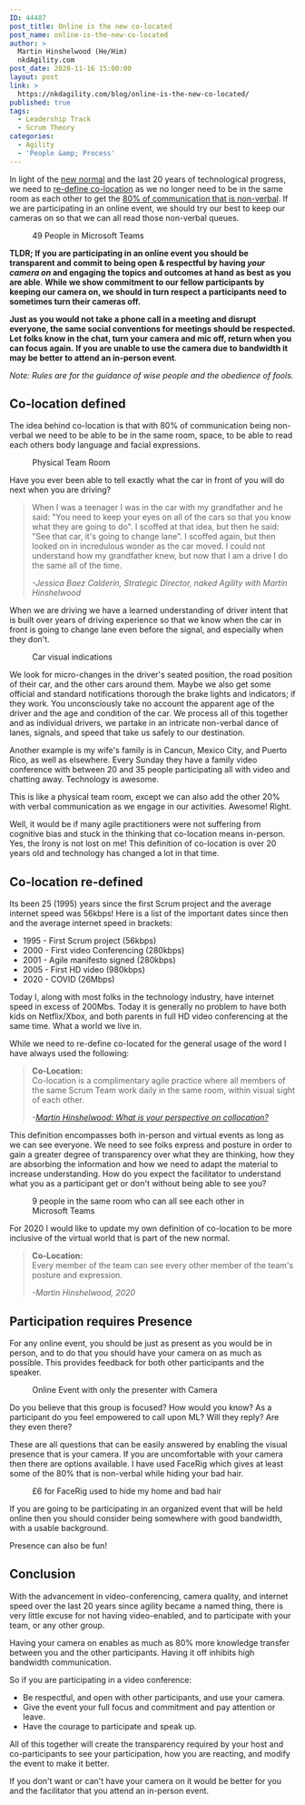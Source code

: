 ```yaml
---
ID: 44487
post_title: Online is the new co-located
post_name: online-is-the-new-co-located
author: >
  Martin Hinshelwood (He/Him)
  nkdAgility.com
post_date: 2020-11-16 15:00:00
layout: post
link: >
  https://nkdagility.com/blog/online-is-the-new-co-located/
published: true
tags:
  - Leadership Track
  - Scrum Theory
categories:
  - Agility
  - 'People &amp; Process'
---
```

<!-- wp:paragraph {"dynamicAttributes":{"toolsetDSVersion":"230000"}} -->
<p>In light of the <a href="https://nkdagility.com/blog/live-virtual-classrooms-and-the-new-normal/">new normal</a> and the last 20 years of technological progress, we need to <a href="https://nkdagility.com/blog/what-is-your-perspective-on-collocation/">re-define co-location</a> as we no longer need to be in the same room as each other to get the <a aria-label="undefined (opens in a new tab)" href="https://journals.lww.com/thehearingjournal/Fulltext/2016/05000/The_Art_of_Nonverbal_Communication_in_Practice.5.aspx" target="_blank" rel="noreferrer noopener">80% of communication that is non-verbal</a>.  If we are participating in an online event, we should try our best to keep our cameras on so that we can all read those non-verbal queues. </p>
<!-- /wp:paragraph -->

<!-- wp:image {"id":44489,"sizeSlug":"large","dynamicAttributes":{"toolsetDSVersion":"230000"}} -->
<figure class="wp-block-image size-large"><img src="https://nkdagility.com/wp-content/uploads/2020/06/image-21.png" alt="" class="wp-image-44489"/><figcaption>49 People in Microsoft Teams</figcaption></figure>
<!-- /wp:image -->

<!-- wp:paragraph {"dynamicAttributes":{"toolsetDSVersion":"230000"}} -->
<p><strong>TLDR; If you are participating in an online event you should be transparent and commit to being open &amp; respectful by having </strong><em><strong>your camera on</strong></em><strong> and engaging the topics and outcomes at hand as best as you are able</strong>. <strong>While we show commitment to our fellow participants by keeping our camera on, we should in turn respect a participants need to sometimes turn their cameras off. </strong></p>
<!-- /wp:paragraph -->

<!-- wp:paragraph {"dynamicAttributes":{"toolsetDSVersion":"230000"}} -->
<p><strong>Just as you would not take a phone call in a meeting and disrupt everyone, the same social conventions for meetings should be respected. Let folks know in the chat, turn your camera and mic off, return when you can focus again.</strong> <strong>If you are unable to use the camera due to bandwidth it may be better to attend an in-person event</strong>.</p>
<!-- /wp:paragraph -->

<!-- wp:paragraph {"dynamicAttributes":{"toolsetDSVersion":"230000"}} -->
<p><em>Note: Rules are for the guidance of wise people and the obedience of fools. </em></p>
<!-- /wp:paragraph -->

<!-- wp:heading {"dynamicAttributes":{"toolsetDSVersion":"230000"}} -->
<h2 id="h-co-location-defined">Co-location defined</h2>
<!-- /wp:heading -->

<!-- wp:paragraph {"dynamicAttributes":{"toolsetDSVersion":"230000"}} -->
<p>The idea behind co-location is that with 80% of communication being non-verbal we need to be able to be in the same room, space, to be able to read each others body language and facial expressions. </p>
<!-- /wp:paragraph -->

<!-- wp:image {"id":44490,"sizeSlug":"large","dynamicAttributes":{"toolsetDSVersion":"230000"}} -->
<figure class="wp-block-image size-large"><img src="https://nkdagility.com/wp-content/uploads/2020/06/image-22-960x720.png" alt="" class="wp-image-44490"/><figcaption>Physical Team Room</figcaption></figure>
<!-- /wp:image -->

<!-- wp:paragraph {"dynamicAttributes":{"toolsetDSVersion":"230000"}} -->
<p>Have you ever been able to tell exactly what the car in front of you will do next when you are driving?  </p>
<!-- /wp:paragraph -->

<!-- wp:quote {"dynamicAttributes":{"toolsetDSVersion":"230000"}} -->
<blockquote class="wp-block-quote"><p>When I was a teenager I was in the car with my grandfather and he said: "You need to keep your eyes on all of the cars so that you know what they are going to do". I scoffed at that idea, but then he said: "See that car, it's going to change lane". I scoffed again, but then looked on in incredulous wonder as the car moved. I could not understand how my grandfather knew, but now that I am a drive I do the same all of the time.</p><cite>-Jessica Baez Calderin, Strategic Director, naked Agility with Martin Hinshelwood</cite></blockquote>
<!-- /wp:quote -->

<!-- wp:paragraph {"dynamicAttributes":{"toolsetDSVersion":"230000"}} -->
<p>When we are driving we have a learned understanding of driver intent that is built over years of driving experience so that we know when the car in front is going to change lane even before the signal, and especially when they don't. </p>
<!-- /wp:paragraph -->

<!-- wp:image {"id":44491,"sizeSlug":"large","dynamicAttributes":{"toolsetDSVersion":"230000"}} -->
<figure class="wp-block-image size-large"><img src="https://nkdagility.com/wp-content/uploads/2020/06/image-23.png" alt="" class="wp-image-44491"/><figcaption>Car visual indications</figcaption></figure>
<!-- /wp:image -->

<!-- wp:paragraph {"dynamicAttributes":{"toolsetDSVersion":"230000"}} -->
<p>We look for micro-changes in the driver's seated position, the road position of their car, and the other cars around them. Maybe we also get some official and standard notifications thorough the brake lights and indicators; if they work. You unconsciously take no account the apparent age of the driver and the age and condition of the car. We process all of this together and as individual drivers, we partake in an intricate non-verbal dance of lanes, signals, and speed that take us safely to our destination. </p>
<!-- /wp:paragraph -->

<!-- wp:paragraph {"dynamicAttributes":{"toolsetDSVersion":"230000"}} -->
<p>Another example is my wife's family is in Cancun, Mexico City, and Puerto Rico, as well as elsewhere. Every Sunday they have a family video conference with between 20 and 35 people participating all with video and chatting away. Technology is awesome.</p>
<!-- /wp:paragraph -->

<!-- wp:paragraph {"dynamicAttributes":{"toolsetDSVersion":"230000"}} -->
<p>This is like a physical team room, except we can also add the other 20% with verbal communication as we engage in our activities. Awesome! Right.</p>
<!-- /wp:paragraph -->

<!-- wp:paragraph {"dynamicAttributes":{"toolsetDSVersion":"230000"}} -->
<p>Well, it would be if many agile practitioners were not suffering from cognitive bias and stuck in the thinking that co-location means in-person. Yes, the Irony is not lost on me!  This definition of co-location is over 20 years old and technology has changed a lot in that time.  </p>
<!-- /wp:paragraph -->

<!-- wp:heading {"dynamicAttributes":{"toolsetDSVersion":"230000"}} -->
<h2 id="h-co-location-re-defined">Co-location re-defined</h2>
<!-- /wp:heading -->

<!-- wp:paragraph {"dynamicAttributes":{"toolsetDSVersion":"230000"}} -->
<p>Its been 25 (1995) years since the first Scrum project and the average internet speed was 56kbps! Here is a list of the important dates since then and the average internet speed in brackets:</p>
<!-- /wp:paragraph -->

<!-- wp:list -->
<ul><li>1995 - First Scrum project (56kbps)</li><li>2000 - First video Conferencing (280kbps)</li><li>2001 - Agile manifesto signed (280kbps)</li><li>2005 - First HD video (980kbps)</li><li>2020 - COVID (26Mbps)</li></ul>
<!-- /wp:list -->

<!-- wp:paragraph {"dynamicAttributes":{"toolsetDSVersion":"230000"}} -->
<p>Today I, along with most folks in the technology industry, have internet speed in excess of 200Mbs. Today it is generally no problem to have both kids on Netflix/Xbox, and both parents in full HD video conferencing at the same time. What a world we live in.</p>
<!-- /wp:paragraph -->

<!-- wp:paragraph {"dynamicAttributes":{"toolsetDSVersion":"230000"}} -->
<p>While we need to re-define co-located for the general usage of the word I have always used the following:</p>
<!-- /wp:paragraph -->

<!-- wp:quote {"dynamicAttributes":{"toolsetDSVersion":"230000"}} -->
<blockquote class="wp-block-quote"><p><strong>Co-Location:</strong><br />Co-location is a complimentary agile practice where all members of the same Scrum Team work daily in the same room, within visual sight of each other.</p><cite>-<a href="https://nkdagility.com/blog/what-is-your-perspective-on-collocation/" target="_blank" aria-label="undefined (opens in a new tab)" rel="noreferrer noopener">Martin Hinshelwood: What is your perspective on collocation?</a></cite></blockquote>
<!-- /wp:quote -->

<!-- wp:paragraph {"dynamicAttributes":{"toolsetDSVersion":"230000"}} -->
<p>This definition encompasses both in-person and virtual events as long as we can see everyone. We need to see folks express and posture in order to gain a greater degree of transparency over what they are thinking, how they are absorbing the information and how we need to adapt the material to increase understanding. How do you expect the facilitator to understand what you as a participant get or don't without being able to see you? </p>
<!-- /wp:paragraph -->

<!-- wp:image {"id":44488,"sizeSlug":"large","dynamicAttributes":{"toolsetDSVersion":"230000"}} -->
<figure class="wp-block-image size-large"><img src="https://nkdagility.com/wp-content/uploads/2020/06/image-20-1280x698.png" alt="" class="wp-image-44488"/><figcaption>9 people in the same room who can all see each other in Microsoft Teams</figcaption></figure>
<!-- /wp:image -->

<!-- wp:paragraph {"dynamicAttributes":{"toolsetDSVersion":"230000"}} -->
<p>For 2020 I would like to update my own definition of co-location to be more inclusive of the virtual world that is part of the new normal.</p>
<!-- /wp:paragraph -->

<!-- wp:quote {"dynamicAttributes":{"toolsetDSVersion":"230000"}} -->
<blockquote class="wp-block-quote"><p><strong>Co-Location:</strong><br />Every member of the team can see every other member of the team's posture and expression.</p><cite>-Martin Hinshelwood, 2020</cite></blockquote>
<!-- /wp:quote -->

<!-- wp:heading {"dynamicAttributes":{"toolsetDSVersion":"230000"}} -->
<h2 id="h-participation-requires-presence">Participation requires Presence</h2>
<!-- /wp:heading -->

<!-- wp:paragraph {"dynamicAttributes":{"toolsetDSVersion":"230000"}} -->
<p>For any online event, you should be just as present as you would be in person, and to do that you should have your camera on as much as possible.  This provides feedback for both other participants and the speaker.</p>
<!-- /wp:paragraph -->

<!-- wp:image {"id":44493,"sizeSlug":"large","dynamicAttributes":{"toolsetDSVersion":"230000"}} -->
<figure class="wp-block-image size-large"><img src="https://nkdagility.com/wp-content/uploads/2020/06/image-24-1109x720.png" alt="" class="wp-image-44493"/><figcaption>Online Event with only the presenter with Camera</figcaption></figure>
<!-- /wp:image -->

<!-- wp:paragraph {"dynamicAttributes":{"toolsetDSVersion":"230000"}} -->
<p>Do you believe that this group is focused? How would you know? As a participant do you feel empowered to call upon ML? Will they reply? Are they even there?</p>
<!-- /wp:paragraph -->

<!-- wp:paragraph {"dynamicAttributes":{"toolsetDSVersion":"230000"}} -->
<p>These are all questions that can be easily answered by enabling the visual presence that is your camera. If you are uncomfortable with your camera then there are options available. I have used FaceRig which gives at least some of the 80% that is non-verbal while hiding your bad hair.</p>
<!-- /wp:paragraph -->

<!-- wp:image {"id":44494,"sizeSlug":"large","dynamicAttributes":{"toolsetDSVersion":"230000"}} -->
<figure class="wp-block-image size-large"><img src="https://nkdagility.com/wp-content/uploads/2020/06/image-25.png" alt="" class="wp-image-44494"/><figcaption>£6 for FaceRig used to hide my home and bad hair</figcaption></figure>
<!-- /wp:image -->

<!-- wp:paragraph {"dynamicAttributes":{"toolsetDSVersion":"230000"}} -->
<p>If you are going to be participating in an organized event that will be held online then you should consider being somewhere with good bandwidth, with a usable background.</p>
<!-- /wp:paragraph -->

<!-- wp:paragraph {"dynamicAttributes":{"toolsetDSVersion":"230000"}} -->
<p>Presence can also be fun!</p>
<!-- /wp:paragraph -->

<!-- wp:heading {"dynamicAttributes":{"toolsetDSVersion":"230000"}} -->
<h2 id="h-conclusion">Conclusion </h2>
<!-- /wp:heading -->

<!-- wp:paragraph {"dynamicAttributes":{"toolsetDSVersion":"230000"}} -->
<p>With the advancement in video-conferencing, camera quality, and internet speed over the last 20 years since agility became a named thing, there is very little excuse for not having video-enabled, and to participate with your team, or any other group.</p>
<!-- /wp:paragraph -->

<!-- wp:paragraph {"dynamicAttributes":{"toolsetDSVersion":"230000"}} -->
<p>Having your camera on enables as much as 80% more knowledge transfer between you and the other participants. Having it off inhibits high bandwidth communication. </p>
<!-- /wp:paragraph -->

<!-- wp:paragraph {"dynamicAttributes":{"toolsetDSVersion":"230000"}} -->
<p>So if you are participating in a video conference:</p>
<!-- /wp:paragraph -->

<!-- wp:list -->
<ul><li>Be respectful, and open with other participants, and use your camera. </li><li>Give the event your full focus and commitment and pay attention or leave.</li><li>Have the courage to participate and speak up.</li></ul>
<!-- /wp:list -->

<!-- wp:paragraph {"dynamicAttributes":{"toolsetDSVersion":"230000"}} -->
<p>All of this together will create the transparency required by your host and co-participants to see your participation, how you are reacting, and modify the event to make it better. </p>
<!-- /wp:paragraph -->

<!-- wp:paragraph {"dynamicAttributes":{"toolsetDSVersion":"230000"}} -->
<p>If you don't want or can't have your camera on it would be better for you and the facilitator that you attend an in-person event.</p>
<!-- /wp:paragraph -->
